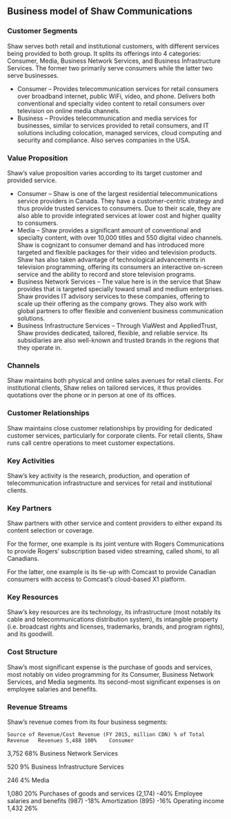 Business model of Shaw Communications
-------------------------------------

 ### Customer Segments

 Shaw serves both retail and institutional customers, with different services being provided to both group. It splits its offerings into 4 categories: Consumer, Media, Business Network Services, and Business Infrastructure Services. The former two primarily serve consumers while the latter two serve businesses.

  * Consumer – Provides telecommunication services for retail consumers over broadband internet, public WiFi, video, and phone. Delivers both conventional and specialty video content to retail consumers over television on online media channels.
 * Business – Provides telecommunication and media services for businesses, similar to services provided to retail consumers, and IT solutions including colocation, managed services, cloud computing and security and compliance. Also serves companies in the USA.
  ### Value Proposition

 Shaw’s value proposition varies according to its target customer and provided service.

  * Consumer – Shaw is one of the largest residential telecommunications service providers in Canada. They have a customer-centric strategy and thus provide trusted services to consumers. Due to their scale, they are also able to provide integrated services at lower cost and higher quality to consumers.
 * Media – Shaw provides a significant amount of conventional and specialty content, with over 10,000 titles and 550 digital video channels. Shaw is cognizant to consumer demand and has introduced more targeted and flexible packages for their video and television products. Shaw has also taken advantage of technological advancements in television programming, offering its consumers an interactive on-screen service and the ability to record and store television programs.
 * Business Network Services – The value here is in the service that Shaw provides that is targeted specially toward small and medium enterprises. Shaw provides IT advisory services to these companies, offering to scale up their offering as the company grows. They also work with global partners to offer flexible and convenient business communication solutions.
 * Business Infrastructure Services – Through ViaWest and AppliedTrust, Shaw provides dedicated, tailored, flexible, and reliable service. Its subsidiaries are also well-known and trusted brands in the regions that they operate in.
  ### Channels

 Shaw maintains both physical and online sales avenues for retail clients. For institutional clients, Shaw relies on tailored services, it thus provides quotations over the phone or in person at one of its offices.

 ### Customer Relationships

 Shaw maintains close customer relationships by providing for dedicated customer services, particularly for corporate clients. For retail clients, Shaw runs call centre operations to meet customer expectations.

 ### Key Activities

 Shaw’s key activity is the research, production, and operation of telecommunication infrastructure and services for retail and institutional clients.

 ### Key Partners

 Shaw partners with other service and content providers to either expand its content selection or coverage.

 For the former, one example is its joint venture with Rogers Communications to provide Rogers’ subscription based video streaming, called shomi, to all Canadians.

 For the latter, one example is its tie-up with Comcast to provide Canadian consumers with access to Comcast’s cloud-based X1 platform.

 ### Key Resources

 Shaw’s key resources are its technology, its infrastructure (most notably its cable and telecommunications distribution system), its intangible property (i.e. broadcast rights and licenses, trademarks, brands, and program rights), and its goodwill.

 ### Cost Structure

 Shaw’s most significant expense is the purchase of goods and services, most notably on video programming for its Consumer, Business Network Services, and Media segments. Its second-most significant expenses is on employee salaries and benefits.

 ### Revenue Streams

 Shaw’s revenue comes from its four business segments:

    Source of Revenue/Cost Revenue (FY 2015, million CDN) % of Total Revenue   Revenues 5,488 100%    Consumer

  3,752 68%    Business Network Services

  520 9%    Business Infrastructure Services

  246 4%    Media

  1,080 20%   Purchases of goods and services (2,174) -40%   Employee salaries and benefits (987) -18%   Amortization (895) -16%   Operating income 1,432 26%     